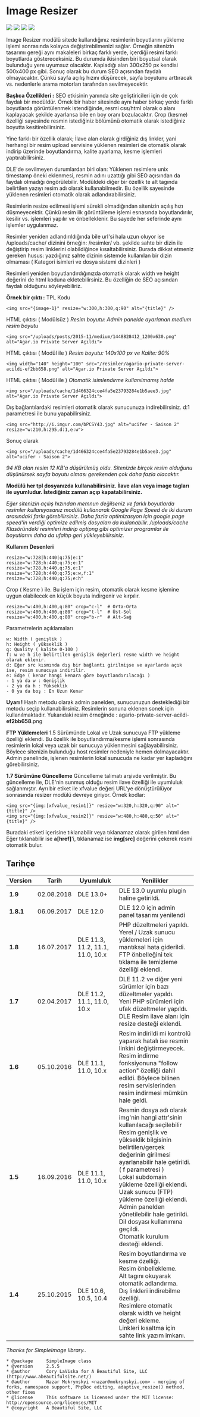 # Image Resizer
<img src="https://img.shields.io/badge/dle-13.0+-007dad.svg"> <img src="https://img.shields.io/badge/lang-tr-ce600f.svg"> <img src="https://img.shields.io/badge/lang-en-ce600f.svg"> <img src="https://img.shields.io/badge/license-MIT-60ce0f.svg">

Image Resizer modülü sitede kullandığınız resimlerin boyutlarını yükleme işlemi sonrasında kolayca değiştirebilmenizi sağlar. Örneğin sitenizin tasarımı gereği aynı makaleleri birkaç farklı yerde, içerdiği resimi farklı boyutlarda göstereceksiniz. Bu durumda ikisinden biri boyutsal olarak bulunduğu yere uyumsuz olacaktır. Kapladığı alan 300x250 px kendisi 500x400 px gibi. Sonuç olarak bu durum SEO açısından faydalı olmayacaktır. Çünkü sayfa açılış hızını düşürecek, sayfa boyutunu arttıracak vs. nedenlerle arama motorları tarafından sevilmeyecektir.

**Başlıca Özellikleri :**
SEO etkisinin yanında site geliştiricileri için de çok faydalı bir modüldür. Örnek bir haber sitesinde aynı haber birkaç yerde farklı boyutlarda görüntülenmek istendiğinde, resmi css/html olarak o alanı kaplayacak şekilde ayarlansa bile en boy oranı bozulacaktır. Crop (kesme) özelliği sayesinde resmin istediğiniz bölümünü otomatik olarak istediğiniz boyutta kesitirebilirsiniz.

Yine farklı bir özellik olarak; İlave alan olarak girdiğiniz dış linkler, yani herhangi bir resim upload servisine yüklenen resimleri de otomatik olarak indirip üzerinde boyutlandırma, kalite ayarlama, kesme işlemleri yaptırabilirsiniz.

DLE'de sevilmeyen durumlardan biri olan: Yüklenen resimlere unix timestamp öneki eklenmesi, resmin adını uzattığı gibi SEO açısından da faydalı olmadığı öngörülebilir. Modüldeki diğer bir özellik te alt tagında belirtilen yazıyı resim adı olarak kullanabilmedir. Bu özellik sayesinde yüklenen resimleri otomatik olarak adlandırabilirsiniz.

Resimlerin resize edilmesi işlemi sürekli olmadığından sitenizin açılış hızı düşmeyecektir. Çünkü resim ilk görüntüleme işlemi esnasında boyutlandırılır, kesilir vs. işlemleri yapılır ve önbelleklenir. Bu sayede her seferinde aynı işlemler uygulanmaz.

Resimler yeniden adlandırıldığında bile url'si hala uzun oluyor ise /uploads/cache/ dizinini örneğin: /resimler/ vb. şekilde sahte bir dizin ile değiştirip resim linklerini olabildiğince kısaltabilirsiniz. Burada dikkat etmeniz gereken husus: yazdığınız sahte dizinin sistemde kullanılan bir dizin olmaması ( Kategori isimleri ve dosya sistemi dizinleri )

Resimleri yeniden boyutlandırdığınızda otomatik olarak width ve height değerini de html koduna ekletebilirsiniz. Bu özelliğin de SEO açısından faydalı olduğunu söyleyebiliriz.



**Örnek bir çıktı :**
TPL Kodu

```
<img src="{image-1}" resize="w:300,h:300,q:90" alt="{title}" />
```



HTML çıktısı ( Modülsüz ) *Resim boyutu: Admin panelde ayarlanan medium resim boyutu*

```markup
<img src="/uploads/posts/2015-11/medium/1448828412_1200x630.png" alt="Agar.io Private Server Açıldı">
```


HTML çıktısı ( Modül ile ) *Resim boyutu: 140x100 px ve Kalite: 90%*

```markup
<img width="140" height="100" src="/resimler/agario-private-server-acildi-ef2bb658.png" alt="Agar.io Private Server Açıldı">
```


HTML çıktısı ( Modül ile ) *Otomatik isimlendirme kullanılmamış halde*

```markup
<img src="/uploads/cache/1d466324cce4fa5e23793284e1b5aee3.jpg" alt="Agar.io Private Server Açıldı">
```


Dış bağlantılardaki resimleri otomatik olarak sunucunuza indirebilirsiniz. d:1 parametresi ile bunu yapabilirsiniz.

```markup
<img src="http://i.imgur.com/bPCSY43.jpg" alt="ucifer - Saison 2" resize="w:210,h:295,d:1,e:w">
```


Sonuç olarak

```markup
<img src="/uploads/cache/1d466324cce4fa5e23793284e1b5aee3.jpg" alt="ucifer - Saison 2">
```



*94 KB olan resim 12 KB'a düşürülmüş oldu. Sitenizde birçok resim olduğunu düşünürsek sayfa boyutu olması gerekenden çok daha fazla olacaktır.*

**Modülü her tpl dosyanızda kullanabilirsiniz. İlave alan veya image tagları ile uyumludur. İstediğiniz zaman açıp kapatabilirsiniz.**



*Eğer sitenizin açılış hızından memnun değilseniz ve farklı boyutlarda resimler kullanıyosanız modülü kullanarak
 Google Page Speed de iki durum arasındaki farkı  görebilirsiniz.*
*Daha fazla optimizasyon için google page speed'in verdiği optimize edilmiş dosyaları da kullanabilir.*
*/uploads/cache Klasöründeki resimleri indirip optipng gibi optimizer programlar ile  boyutlarını daha da ufaltıp geri yükleyebilirsiniz.*



**Kullanım Desenleri**

```markup
resize="w:728|h:440|q:75|e:1"
resize="w:728;h:440;q:75;e:1"
resize="w:728,h:440,q:75,e:1"
resize="w:728;h:440;q:75;e:w,f:1"
resize="w:728;h:440;q:75;e:h"
```


Crop ( Kesme ) ile. Bu işlem için resim, otomatik olarak kesme işlemine uygun olabilecek en küçük boyuta indirgenir ve kırpılır.

```markup
resize="w:400,h:400,q:80" crop="c-l"  # Orta-Orta
resize="w:400,h:400,q:80" crop="t-l"  # Üst-Sol
resize="w:400,h:400,q:80" crop="b-r"  # Alt-Sağ
```



Parametrelerin açıklamaları

```
w: Width ( genişlik )
h: Height ( yükseklik )
q: Quality ( kalite 0-100 )
f: w ve h ile belirtilen genişlik değerleri resme width ve height olarak eklenir.
d: Eğer src kısmında dış bir bağlantı girilmişse ve ayarlarda açık ise, resim sunucuya indirilir.
e: Edge ( kenar hangi kenara göre boyutlandırılacağı )
- 1 ya da w : Genişlik
- 2 ya da h : Yükseklik
- 0 ya da boş : En Uzun Kenar
```

**Uyarı !**
Hash metodu olarak admin panelden, sunucunuzun desteklediği bir metodu seçip kullanabilirsiniz. Resimlerin sonuna eklenen sonek için  kullanılmaktadır.
Yukarıdaki resim örneğinde :
agario-private-server-acildi-**ef2bb658**.png



**FTP Yüklemeleri**
1.5 Sürümünde Lokal ve Uzak sunucuya FTP yükleme özelliği eklendi. Bu  özellik ile boyutlandırma/kesme işlemi sonrasında resimlerin lokal veya  uzak bir sunucuya yüklenmesini sağlayabilirsiniz. Böylece sitenizin  bulunduğu host resimler nedeniyle hemen dolmayacaktır. Admin panelinde,  işlenen resimlerin lokal sunucuda ne kadar yer kapladığını  görebilirsiniz.



**1.7 Sürümüne Güncelleme**
Güncelleme  talimatı arşivde verilmiştir. Bu güncelleme ile, DLE'nin sunmuş olduğu  resim ilave özelliği ile uyumluluk sağlanmıştır. Ayrı bir etiket ile  xfvalue değeri URL'ye dönüştürülüyor sonrasında resizer modülü devreye  giriyor.
Örnek kodlar:

```markup
<img src="{img:[xfvalue_resim1]}" resize="w:320,h:320,q:90" alt="{title}" />
<img src="{img:[xfvalue_resim2]}" resize="w:480,h:480,q:50" alt="{title}" />
```


Buradaki  etiketi  içerisine tıklanabilir veya tıklanamaz olarak girilen html den
Eğer tıklanabilir ise **a[href]**'i, tıklanamaz ise **img[src]** değerini çekerek resmi otomatik bulur.



## Tarihçe

| Version | Tarih | Uyumluluk | Yenilikler |
| ------- | ----- | --------- | ---------- |
| **1.9** | 02.08.2018 | DLE 13.0+ | DLE 13.0 uyumlu plugin haline getirildi. |
| **1.8.1** | 06.09.2017 | DLE 12.0 | DLE 12.0 için admin panel tasarımı yenilendi |
| **1.8** | 16.07.2017 | DLE 11.3, 11.2, 11.1, 11.0, 10.x | PHP düzeltmeleri yapıldı.<br>Yerel / Uzak sunucu yüklemeleri için mantıksal hata giderildi.<br>FTP önbelleğini tek tıklama ile temizleme özelliği eklendi. |
| **1.7** | 02.04.2017 | DLE 11.2, 11.1, 11.0, 10.x | DLE 11.2 ve diğer yeni sürümler için bazı düzeltmeler yapıldı.<br>Yeni PHP sürümleri için ufak düzeltmeler yapıldı.<br>DLE Resim ilave alanı için resize desteği eklendi. |
| **1.6** | 05.10.2016 | DLE 11.1, 11.0, 10.x | Resim indirildi mi kontrolü yaparak hatalı ise resmin linkini değiştirmeyecek.<br>Resim indirme fonksiyonuna "follow action" özelliği dahil edildi. Böylece bilinen resim servislerinden resim indirmesi mümkün hale geldi. |
| **1.5** | 16.09.2016 | DLE 11.1, 11.0, 10.x | Resmin dosya adı olarak img'nin hangi attr'sinin kullanılacağı seçilebilir<br>Resim genişlik ve yükseklik bilgisinin belirtilen/gerçek değerinin girilmesi ayarlanabilir hale getirildi. ( f parametresi )<br>Lokal subdomain yükleme özelliği eklendi.<br>Uzak sunucu (FTP) yükleme özelliği eklendi.<br>Admin panelden yönetilebilir hale getirildi.<br>Dil dosyası kullanımına geçildi.<br>Otomatik kurulum desteği eklendi. |
| **1.4** | 25.10.2015 | DLE 10.6, 10.5, 10.4 | Resim boyutlandırma ve kesme özelliği.<br>Resim önbellekleme.<br>Alt tagını okuyarak otomatik adlandırma.<br>Dış linkleri indirebilme özelliği.<br>Resimlere otomatik olarak width ve height değeri ekleme.<br>Linkleri kısaltma için sahte link yazım imkanı. |



*Thanks for SimpleImage library..*

```
* @package     SimpleImage class
* @version     2.5.5
* @author      Cory LaViska for A Beautiful Site, LLC (http://www.abeautifulsite.net/)
* @author      Nazar Mokrynskyi <nazar@mokrynskyi.com> - merging of forks, namespace support, PhpDoc editing, adaptive_resize() method, other fixes
* @license     This software is licensed under the MIT license: http://opensource.org/licenses/MIT
* @copyright   A Beautiful Site, LLC
```